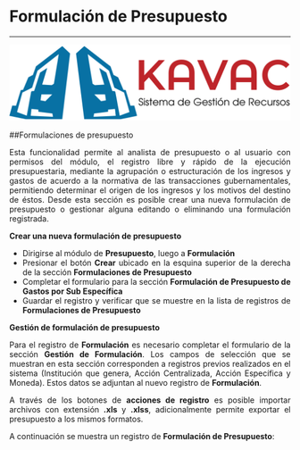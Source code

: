 # Formulación de Presupuesto 
****************************
<div style="text-align: justify;">

![Screenshot](img/logokavac.png#imagen)

##Formulaciones de presupuesto 

Esta funcionalidad permite al analista de presupuesto o al usuario con permisos del módulo, el registro libre y rápido de la ejecución presupuestaria, mediante la agrupación o estructuración de los ingresos y gastos de acuerdo a la normativa de las transacciones  gubernamentales, permitiendo determinar el origen de los ingresos y los motivos del destino de éstos. Desde esta sección es posible crear una nueva formulación de presupuesto o gestionar alguna editando o eliminando una formulación registrada.

**Crear una nueva formulación de presupuesto**

-	Dirigirse al módulo de **Presupuesto**, luego a **Formulación**
-	Presionar el botón **Crear** ubicado en la esquina superior de la derecha de la sección **Formulaciones de Presupuesto**  
-	Completar el formulario para la sección **Formulación de Presupuesto de Gastos por Sub Específica** 
-	Guardar el registro y verificar que se muestre en la lista de registros de **Formulaciones de Presupuesto** 

**Gestión de formulación de presupuesto**

Para el registro de **Formulación** es necesario completar el formulario de la sección **Gestión de Formulación**. Los campos de selección que se muestran en esta sección corresponden a registros previos realizados en el sistema (Institución que genera, Acción Centralizada, Acción Específica y Moneda). Estos datos se adjuntan al nuevo registro de **Formulación**. 

A través de los botones de **acciones de registro** es posible importar archivos con extensión **.xls** y **.xlss**, adicionalmente permite exportar el presupuesto a los mismos formatos.

A continuación se muestra un registro de **Formulación de Presupuesto**:


</div>























   